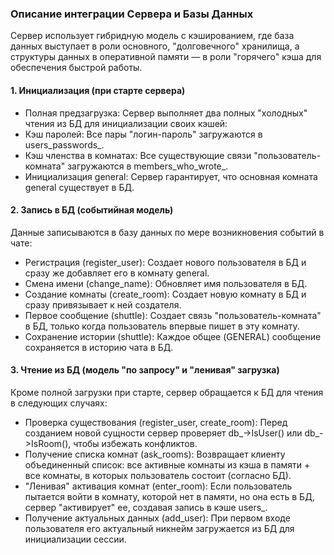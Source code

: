 ### Описание интеграции Сервера и Базы Данных
Сервер использует гибридную модель с кэшированием, где база данных выступает в роли основного, "долговечного" хранилища, а структуры данных в оперативной памяти — в роли "горячего" кэша для обеспечения быстрой работы.
#### 1. Инициализация (при старте сервера)
- Полная предзагрузка: Сервер выполняет два полных "холодных" чтения из БД для инициализации своих кэшей:
- Кэш паролей: Все пары "логин-пароль" загружаются в users_passwords_.
- Кэш членства в комнатах: Все существующие связи "пользователь-комната" загружаются в members_who_wrote_.
- Инициализация general: Сервер гарантирует, что основная комната general существует в БД.
#### 2. Запись в БД (событийная модель)
  Данные записываются в базу данных по мере возникновения событий в чате:
- Регистрация (register_user): Создает нового пользователя в БД и сразу же добавляет его в комнату general.
- Смена имени (change_name): Обновляет имя пользователя в БД.
- Создание комнаты (create_room): Создает новую комнату в БД и сразу привязывает к ней создателя.
- Первое сообщение (shuttle): Создает связь "пользователь-комната" в БД, только когда пользователь впервые пишет в эту комнату.
- Сохранение истории (shuttle): Каждое общее (GENERAL) сообщение сохраняется в историю чата в БД.
#### 3. Чтение из БД (модель "по запросу" и "ленивая" загрузка)
  Кроме полной загрузки при старте, сервер обращается к БД для чтения в следующих случаях:
- Проверка существования (register_user, create_room): Перед созданием новой сущности сервер проверяет db_->IsUser() или db_->IsRoom(), чтобы избежать конфликтов.
- Получение списка комнат (ask_rooms): Возвращает клиенту объединенный список: все активные комнаты из кэша в памяти + все комнаты, в которых пользователь состоит (согласно БД).
- "Ленивая" активация комнат (enter_room): Если пользователь пытается войти в комнату, которой нет в памяти, но она есть в БД, сервер "активирует" ее, создавая запись в кэше users_.
- Получение актуальных данных (add_user): При первом входе пользователя его актуальный никнейм загружается из БД для инициализации сессии.
